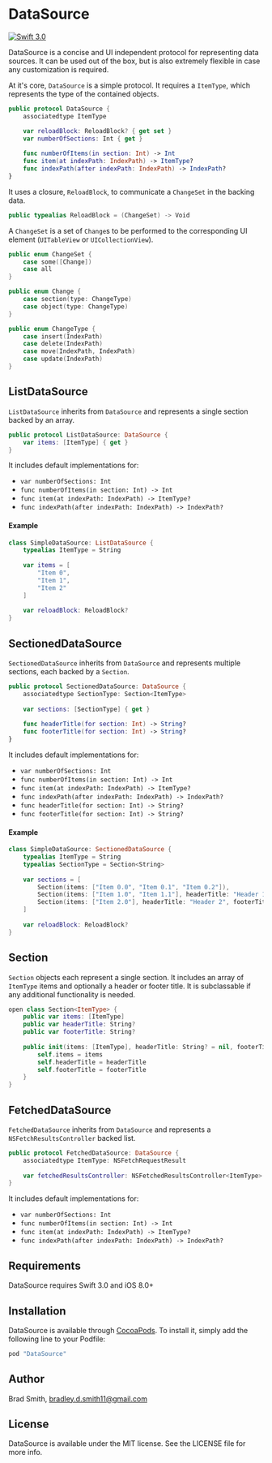 # DataSource

[![Swift 3.0](https://img.shields.io/badge/Swift-3.0-orange.svg?style=flat)](https://swift.org)

DataSource is a concise and UI independent protocol for representing data sources. It can be used out of the box, but is also extremely flexible in case any customization is required.

At it's core, `DataSource` is a simple protocol. It requires a `ItemType`, which represents the type of the contained objects.

```swift
public protocol DataSource {
    associatedtype ItemType

    var reloadBlock: ReloadBlock? { get set }
    var numberOfSections: Int { get }
    
    func numberOfItems(in section: Int) -> Int
    func item(at indexPath: IndexPath) -> ItemType?
    func indexPath(after indexPath: IndexPath) -> IndexPath?
}
```

It uses a closure, `ReloadBlock`, to communicate a `ChangeSet` in the backing data.

```swift
public typealias ReloadBlock = (ChangeSet) -> Void
```

A `ChangeSet` is a set of `Change`s to be performed to the corresponding UI element (`UITableView` or `UICollectionView`).

```swift
public enum ChangeSet {
    case some([Change])
    case all
}

public enum Change {
    case section(type: ChangeType)
    case object(type: ChangeType)
}

public enum ChangeType {
    case insert(IndexPath)
    case delete(IndexPath)
    case move(IndexPath, IndexPath)
    case update(IndexPath)
}
```

## ListDataSource

`ListDataSource` inherits from `DataSource` and represents a single section backed by an array.
    
```swift
public protocol ListDataSource: DataSource {
    var items: [ItemType] { get }
}
```

It includes default implementations for:

- `var numberOfSections: Int`
- `func numberOfItems(in section: Int) -> Int`
- `func item(at indexPath: IndexPath) -> ItemType?`
- `func indexPath(after indexPath: IndexPath) -> IndexPath?`

#### Example

```swift
class SimpleDataSource: ListDataSource {
    typealias ItemType = String
    
    var items = [
        "Item 0",
        "Item 1",
        "Item 2"
    ]
    
    var reloadBlock: ReloadBlock?
}
```

## SectionedDataSource

`SectionedDataSource` inherits from `DataSource` and represents multiple sections, each backed by a `Section`.

```swift
public protocol SectionedDataSource: DataSource {
    associatedtype SectionType: Section<ItemType>
    
    var sections: [SectionType] { get }
    
    func headerTitle(for section: Int) -> String?
    func footerTitle(for section: Int) -> String?
}
```

It includes default implementations for:

- `var numberOfSections: Int`
- `func numberOfItems(in section: Int) -> Int`
- `func item(at indexPath: IndexPath) -> ItemType?`
- `func indexPath(after indexPath: IndexPath) -> IndexPath?`
- `func headerTitle(for section: Int) -> String?`
- `func footerTitle(for section: Int) -> String?`

#### Example

```swift
class SimpleDataSource: SectionedDataSource {
    typealias ItemType = String
    typealias SectionType = Section<String>
    
    var sections = [
        Section(items: ["Item 0.0", "Item 0.1", "Item 0.2"]),
        Section(items: ["Item 1.0", "Item 1.1"], headerTitle: "Header 1"),
        Section(items: ["Item 2.0"], headerTitle: "Header 2", footerTitle: "Footer 2")
    ]
    
    var reloadBlock: ReloadBlock?
}
```

## Section

`Section` objects each represent a single section. It includes an array of `ItemType` items and optionally a header or footer title. It is subclassable if  any additional functionality is needed.

```swift
open class Section<ItemType> {
    public var items: [ItemType]
    public var headerTitle: String?
    public var footerTitle: String?
    
    public init(items: [ItemType], headerTitle: String? = nil, footerTitle: String? = nil) {
        self.items = items
        self.headerTitle = headerTitle
        self.footerTitle = footerTitle
    }
}
```

## FetchedDataSource

`FetchedDataSource` inherits from `DataSource` and represents a `NSFetchResultsController` backed list.

```swift
public protocol FetchedDataSource: DataSource {
    associatedtype ItemType: NSFetchRequestResult
    
    var fetchedResultsController: NSFetchedResultsController<ItemType> { get }
}
```

It includes default implementations for:

- `var numberOfSections: Int`
- `func numberOfItems(in section: Int) -> Int`
- `func item(at indexPath: IndexPath) -> ItemType?`
- `func indexPath(after indexPath: IndexPath) -> IndexPath?`

## Requirements

DataSource requires Swift 3.0 and iOS 8.0+

## Installation

DataSource is available through [CocoaPods](http://cocoapods.org). To install
it, simply add the following line to your Podfile:

```ruby
pod "DataSource"
```

## Author

Brad Smith, bradley.d.smith11@gmail.com

## License

DataSource is available under the MIT license. See the LICENSE file for more info.
